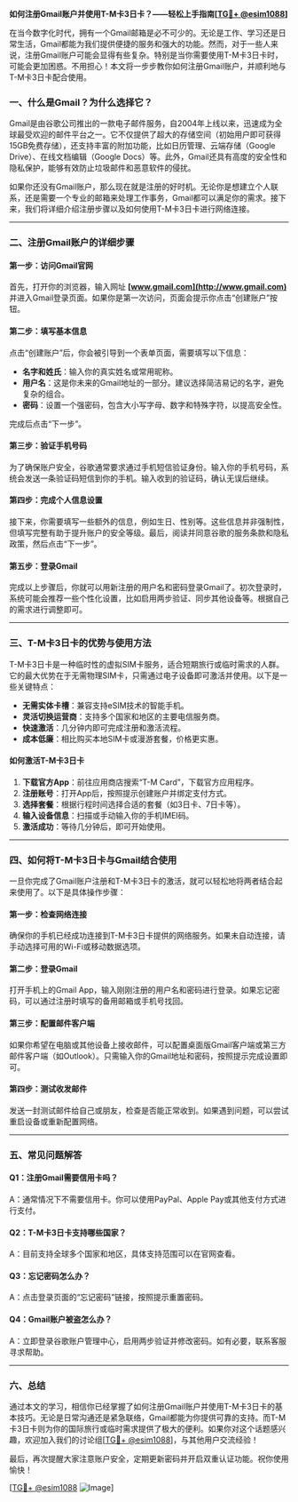 **如何注册Gmail账户并使用T-M卡3日卡？——轻松上手指南[[TG💪+ @esim1088](https://t.me/s/esim1088)]**

在当今数字化时代，拥有一个Gmail邮箱是必不可少的。无论是工作、学习还是日常生活，Gmail都能为我们提供便捷的服务和强大的功能。然而，对于一些人来说，注册Gmail账户可能会显得有些复杂。特别是当你需要使用T-M卡3日卡时，可能会更加困惑。不用担心！本文将一步步教你如何注册Gmail账户，并顺利地与T-M卡3日卡配合使用。

### **一、什么是Gmail？为什么选择它？**

Gmail是由谷歌公司推出的一款电子邮件服务，自2004年上线以来，迅速成为全球最受欢迎的邮件平台之一。它不仅提供了超大的存储空间（初始用户即可获得15GB免费存储），还支持丰富的附加功能，比如日历管理、云端存储（Google Drive）、在线文档编辑（Google Docs）等。此外，Gmail还具有高度的安全性和隐私保护，能够有效防止垃圾邮件和恶意软件的侵扰。

如果你还没有Gmail账户，那么现在就是注册的好时机。无论你是想建立个人联系，还是需要一个专业的邮箱来处理工作事务，Gmail都可以满足你的需求。接下来，我们将详细介绍注册步骤以及如何使用T-M卡3日卡进行网络连接。

---

### **二、注册Gmail账户的详细步骤**

#### **第一步：访问Gmail官网**
首先，打开你的浏览器，输入网址 **[www.gmail.com](http://www.gmail.com)** 并进入Gmail登录页面。如果你是第一次访问，页面会提示你点击“创建账户”按钮。

#### **第二步：填写基本信息**
点击“创建账户”后，你会被引导到一个表单页面，需要填写以下信息：
- **名字和姓氏**：输入你的真实姓名或常用昵称。
- **用户名**：这是你未来的Gmail地址的一部分。建议选择简洁易记的名字，避免复杂的组合。
- **密码**：设置一个强密码，包含大小写字母、数字和特殊字符，以提高安全性。

完成后点击“下一步”。

#### **第三步：验证手机号码**
为了确保账户安全，谷歌通常要求通过手机短信验证身份。输入你的手机号码，系统会发送一条验证码短信到你的手机。输入收到的验证码，确认无误后继续。

#### **第四步：完成个人信息设置**
接下来，你需要填写一些额外的信息，例如生日、性别等。这些信息并非强制性，但填写完整有助于提升账户的安全等级。最后，阅读并同意谷歌的服务条款和隐私政策，然后点击“下一步”。

#### **第五步：登录Gmail**
完成以上步骤后，你就可以用新注册的用户名和密码登录Gmail了。初次登录时，系统可能会推荐一些个性化设置，比如启用两步验证、同步其他设备等。根据自己的需求进行调整即可。

---

### **三、T-M卡3日卡的优势与使用方法**

T-M卡3日卡是一种临时性的虚拟SIM卡服务，适合短期旅行或临时需求的人群。它的最大优势在于无需物理SIM卡，只需通过电子设备即可激活并使用。以下是一些关键特点：

- **无需实体卡槽**：兼容支持eSIM技术的智能手机。
- **灵活切换运营商**：支持多个国家和地区的主要电信服务商。
- **快速激活**：几分钟内即可完成注册和激活流程。
- **成本低廉**：相比购买本地SIM卡或漫游套餐，价格更实惠。

#### **如何激活T-M卡3日卡**
1. **下载官方App**：前往应用商店搜索“T-M Card”，下载官方应用程序。
2. **注册账号**：打开App后，按照提示创建账户并绑定支付方式。
3. **选择套餐**：根据行程时间选择合适的套餐（如3日卡、7日卡等）。
4. **输入设备信息**：扫描或手动输入你的手机IMEI码。
5. **激活成功**：等待几分钟后，即可开始使用。

---

### **四、如何将T-M卡3日卡与Gmail结合使用**

一旦你完成了Gmail账户注册和T-M卡3日卡的激活，就可以轻松地将两者结合起来使用了。以下是具体操作步骤：

#### **第一步：检查网络连接**
确保你的手机已经成功连接到T-M卡3日卡提供的网络服务。如果未自动连接，请手动选择可用的Wi-Fi或移动数据选项。

#### **第二步：登录Gmail**
打开手机上的Gmail App，输入刚刚注册的用户名和密码进行登录。如果忘记密码，可以通过注册时填写的备用邮箱或手机号找回。

#### **第三步：配置邮件客户端**
如果你希望在电脑或其他设备上接收邮件，可以配置桌面版Gmail客户端或第三方邮件客户端（如Outlook）。只需输入你的Gmail地址和密码，按照提示完成设置即可。

#### **第四步：测试收发邮件**
发送一封测试邮件给自己或朋友，检查是否能正常收到。如果遇到问题，可以尝试重启设备或重新配置网络。

---

### **五、常见问题解答**

#### **Q1：注册Gmail需要信用卡吗？**
A：通常情况下不需要信用卡。你可以使用PayPal、Apple Pay或其他支付方式进行支付。

#### **Q2：T-M卡3日卡支持哪些国家？**
A：目前支持全球多个国家和地区，具体支持范围可以在官网查看。

#### **Q3：忘记密码怎么办？**
A：点击登录页面的“忘记密码”链接，按照提示重置密码。

#### **Q4：Gmail账户被盗怎么办？**
A：立即登录谷歌账户管理中心，启用两步验证并修改密码。如有必要，联系客服寻求帮助。

---

### **六、总结**

通过本文的学习，相信你已经掌握了如何注册Gmail账户并使用T-M卡3日卡的基本技巧。无论是日常沟通还是紧急联络，Gmail都能为你提供可靠的支持。而T-M卡3日卡则为你的国际旅行或临时需求提供了极大的便利。如果你对这个话题感兴趣，欢迎加入我们的讨论组[[TG💪+ @esim1088](https://t.me/s/esim1088)]，与其他用户交流经验！

最后，再次提醒大家注意账户安全，定期更新密码并开启双重认证功能。祝你使用愉快！

[[TG💪+ @esim1088](https://t.me/s/esim1088) ![Image](https://i.postimg.cc/4NQfJmqS/Snipaste-2025-05-13-00-14-12.png)]
